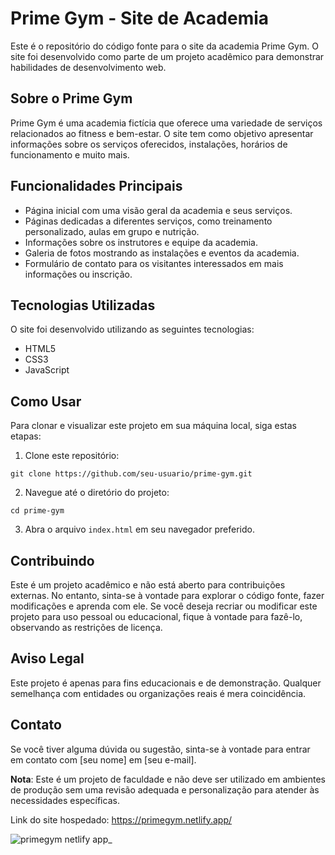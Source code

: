 # Prime Gym - Site de Academia

Este é o repositório do código fonte para o site da academia Prime Gym. O site foi desenvolvido como parte de um projeto acadêmico para demonstrar habilidades de desenvolvimento web.

## Sobre o Prime Gym

Prime Gym é uma academia fictícia que oferece uma variedade de serviços relacionados ao fitness e bem-estar. O site tem como objetivo apresentar informações sobre os serviços oferecidos, instalações, horários de funcionamento e muito mais.

## Funcionalidades Principais

- Página inicial com uma visão geral da academia e seus serviços.
- Páginas dedicadas a diferentes serviços, como treinamento personalizado, aulas em grupo e nutrição.
- Informações sobre os instrutores e equipe da academia.
- Galeria de fotos mostrando as instalações e eventos da academia.
- Formulário de contato para os visitantes interessados em mais informações ou inscrição.

## Tecnologias Utilizadas

O site foi desenvolvido utilizando as seguintes tecnologias:

- HTML5
- CSS3
- JavaScript

## Como Usar

Para clonar e visualizar este projeto em sua máquina local, siga estas etapas:

1. Clone este repositório:

```
git clone https://github.com/seu-usuario/prime-gym.git
```

2. Navegue até o diretório do projeto:

```
cd prime-gym
```

3. Abra o arquivo `index.html` em seu navegador preferido.

## Contribuindo

Este é um projeto acadêmico e não está aberto para contribuições externas. No entanto, sinta-se à vontade para explorar o código fonte, fazer modificações e aprenda com ele. Se você deseja recriar ou modificar este projeto para uso pessoal ou educacional, fique à vontade para fazê-lo, observando as restrições de licença.

## Aviso Legal

Este projeto é apenas para fins educacionais e de demonstração. Qualquer semelhança com entidades ou organizações reais é mera coincidência.

## Contato

Se você tiver alguma dúvida ou sugestão, sinta-se à vontade para entrar em contato com [seu nome] em [seu e-mail].

**Nota**: Este é um projeto de faculdade e não deve ser utilizado em ambientes de produção sem uma revisão adequada e personalização para atender às necessidades específicas.

Link do site hospedado: https://primegym.netlify.app/

![primegym netlify app_](https://github.com/arthuracmm/PI-ACADEMY/assets/130599250/f5d9c15d-1b8d-44f5-9e42-19d0fba561a9)



